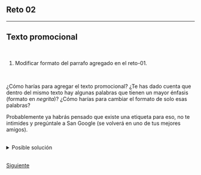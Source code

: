 ## Reto 02

<hr/>

## Texto promocional

<br/>

1. Modificar formato del parrafo agregado en el reto-01.

<br/>

¿Cómo harías para agregar el texto promocional? ¿Te has dado cuenta que dentro
del mismo texto hay algunas palabras que tienen un mayor énfasis (formato en
_negrita_)? ¿Cómo harías para cambiar el formato de solo esas palabras?

Probablemente ya habrás pensado que existe una etiqueta para eso, no te
intimides y pregúntale a San Google (se volverá en uno de tus mejores amigos).

<br/>

<details><summary>Posible solución</summary>
<p>

```html
<p>
    <b>Lorem ipsum</b> dolor sit amet, consectetur adipiscing elit. Proin laoreet sem in elit lobortis consectetur. Pellentesque habitant morbi tristique senectus et netus et malesuada fames ac turpis egestas.
</p>
```

</p>
</details>

<br/>

[Siguiente](../Ejemplo%2004)

